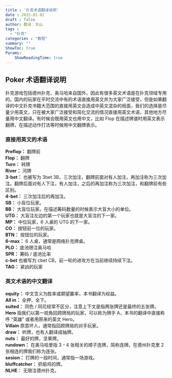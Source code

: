 ```yaml
---
title : '扑克术语翻译说明'
date : 2025-01-02
draft : false
author: 翻译：东山
tags :
  - "扑克"
categories : "教程"
summary: ""
ShowToc: true
Params:
    ShowReadingTime: true
---
```

## Poker 术语翻译说明

扑克游戏包括德州扑克、奥马哈来自国外，因此有很多英文术语是在扑克领域专用的。国内的玩家在平时交流中有的术语直接用英文并为大家广泛接受，但是如果翻译的中文扑克书籍大范围的直接用英文会造成中英文混杂的局面，我们的选择是尽量少用英文，只在被大家广泛接受和简化交流的情况直接用英文术语，其他地方尽量用中文翻译。有时候会既用英文也用中文，比如 Flop 在描述牌谱时用英文表示翻牌，在描述动作打法等时候用中文翻牌表示。

### 直接用英文的术语

**Preflop：** 翻牌前  
**Flop：** 翻牌  
**Turn：** 转牌  
**River：** 河牌  
**3-bet：** 也被写为 3bet 3B，三次加注，翻牌前面对有人加注，再加注称为三次加注。翻牌后面对有人下注，有人加注，之后的再加注称为三次加注，和翻牌前有些区别。  
**4-bet：** 三次加注后的再加注。  
**SB：** 小盲位玩家。  
**BB：** 大盲位玩家。在描述筹码数量的时候表示大盲大小的单位。  
**UTG：** 大盲注左边的第一个玩家也就是大盲注的下一家。  
**MP：** 中位玩家，6 人桌的 UTG 的下一家。  
**CO：** 按钮前一位的玩家。  
**BTN：** 按钮位的玩家。  
**6-max：** 6 人桌，通常是网络扑克牌桌。  
**PLO：** 底池限注奥马哈  
**SPR：** 筹码 / 底池比率  
**c-bet** 也被写为 cbet CB，前一轮的进攻方在当前继续持续下注。  
**TAG：** 紧凶的玩家  

### 英文术语的中文翻译

**equity：** 中文含义为胜率或期望赢率，本书翻译为权益。  
**All in：** 全押，全下。  
**suited：** 同色 / 同花经常不区分，注意上下文是指两张牌还是最终的五张牌。  
**Hero** 指我们以第一视角回顾牌局的玩家，可以称为牌手 A，本书的翻译中直接称呼 “英雄” 或者用原来的英文 Hero。  
**Villain** 原意坏人，通常指回顾牌局的对手玩家。  
**draw：** 听牌，也有人翻译成抽牌。  
**nuts：** 最好的牌，坚果牌。  
**rundown：** 在奥马哈里指 3 - 4 张相关的顺子连牌，简称连牌。在德州扑克里 2 张相连的牌我们称为连张。  
**sesion：** 打牌的一段时间，通常指一场游戏。  
**bluffcatcher：** 抓偷鸡的牌。  
**NLHE**： 无限注德州扑克。  
